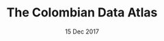 ---
layout:      project
title:       The Colombian Data Atlas
date:        15 Dec 2017
# screenshot:
#   src:       /assets/img/projects/hyde-v2@0,25x.jpg
#   srcset:
#     1920w:   /assets/img/projects/hyde-v2.jpg
#     960w:    /assets/img/projects/hyde-v2@0,5x.jpg
#     480w:    /assets/img/projects/hyde-v2@0,25x.jpg
caption:     An infographic atlas about Colombia.
description: An infographic atlas about Colombia.
links:
  - title:   View Project
    url:     ../../project_code/ballpit_p5/index.html
  - title:   Github
    url:     https://github.com/inspectordanno/ballpit_p5
featured:    false
---